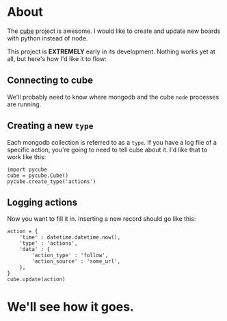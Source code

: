 # About

The [cube](https://github.com/square/cube/) project is awesome. I would like to create and update new boards with python instead of node.

This project is **EXTREMELY** early in its development. Nothing works yet at all, but here's how I'd like it to flow:

## Connecting to cube

We'll probably need to know where mongodb and the cube `node` processes are running.

## Creating a new `type`

Each mongodb collection is referred to as a `type`. If you have a log file of a specific action, you're going to need to tell cube about it. I'd like that to work like this:

    import pycube
	cube = pycube.Cube()
	pycube.create_type('actions')
	
## Logging actions

Now you want to fill it in. Inserting a new record should go like this:

	action = {
		'time' : datetime.datetime.now(),
		'type' : 'actions',
		'data' : {
			'action_type' : 'follow',
			'action_source' : 'some_url',
		},
	}
	cube.update(action)
	
# We'll see how it goes.